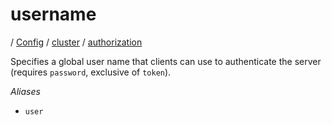 # username

/ [Config](../../../index.md) / [cluster](../../index.md) / [authorization](../index.md) 

Specifies a global user name that clients can use to authenticate
the server (requires `password`, exclusive of `token`).

*Aliases*
- `user`

